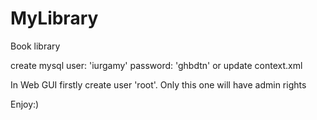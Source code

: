 MyLibrary
=========

Book library

create mysql user: 'iurgamy' 
             password: 'ghbdtn'
or update context.xml
             
             

In Web GUI firstly create user 'root'. Only this one will have admin rights

Enjoy:)

